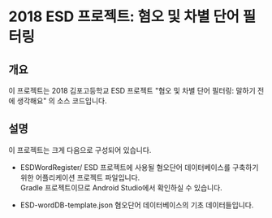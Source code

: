 # 2018 ESD 프로젝트: 혐오 및 차별 단어 필터링

## 개요

이 프로젝트는 2018 김포고등학교 ESD 프로젝트 "혐오 및 차별 단어 필터링: 말하기 전에 생각해요" 의 소스 코드입니다.

## 설명

이 프로젝트는 크게 다음으로 구성되어 있습니다.

- ESDWordRegister/
ESD 프로젝트에 사용될 혐오단어 데이터베이스를 구축하기 위한 어플리케이션 프로젝트 파일입니다.<br>
Gradle 프로젝트이므로 Android Studio에서 확인하실 수 있습니다.

- ESD-wordDB-template.json
혐오단어 데이터베이스의 기초 데이터들입니다.

